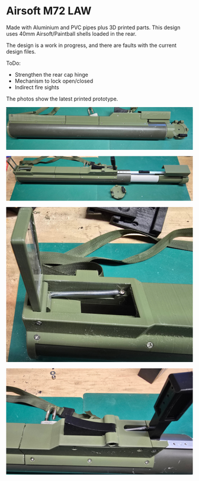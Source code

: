 # Airsoft M72 LAW

Made with Aluminium and PVC pipes plus 3D printed parts. 
This design uses 40mm Airsoft/Paintball shells loaded in the rear.

The design is a work in progress, and there are faults with the current design files.

ToDo:
- Strengthen the rear cap hinge
- Mechanism to lock open/closed
- Indirect fire sights

The photos show the latest printed prototype.

![M72 LAW Closed](https://github.com/Q-Prop/AirsoftM72LAW/blob/main/M72LAW-V2-Closed.jpg)

![M72 LAW Open](https://github.com/Q-Prop/AirsoftM72LAW/blob/main/M72LAW-V2-Open.jpg)

![M72 LAW Front Sight Detail](https://github.com/Q-Prop/AirsoftM72LAW/blob/main/M72LAW-V2-FrontSightDetail.jpg)

![M72 LAW Rear Sight Detail](https://github.com/Q-Prop/AirsoftM72LAW/blob/main/M72LAW-V2-RearSightDetail.jpg)
